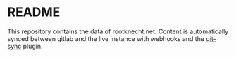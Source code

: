 # README
This repository contains the data of rootknecht.net. Content is automatically synced between gitlab and the live instance with webhooks and the [git-sync](https://github.com/trilbymedia/grav-plugin-git-sync) plugin.
